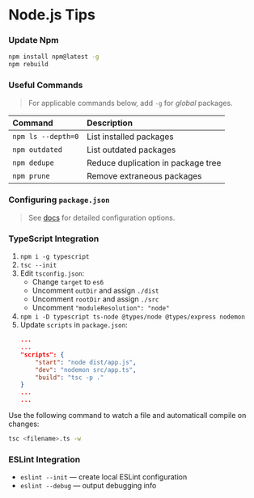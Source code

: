 # Node.js Tips
### Update Npm
 ```sh
 npm install npm@latest -g 
 npm rebuild
 ```

### Useful Commands
> For applicable commands below, add `-g` for *global* packages.

| Command               | Description                           |
|:----------------------|:--------------------------------------|
| `npm ls --depth=0`    | List installed packages               |
| `npm outdated`        | List outdated packages                |
| `npm dedupe`          | Reduce duplication in package tree    |
| `npm prune`           | Remove extraneous packages            |

### Configuring `package.json`
> See [docs](https://docs.npmjs.com/files/package.json) for detailed configuration options.

### TypeScript Integration
 1. `npm i -g typescript`
 2. `tsc --init`
 3. Edit `tsconfig.json`:
    * Change `target` to `es6`
    * Uncomment `outDir` and assign `./dist`
    * Uncomment `rootDir` and assign `./src`
    * Uncomment `"moduleResolution": "node"`
 4. `npm i -D typescript ts-node @types/node @types/express nodemon`
 5. Update `scripts` in `package.json`:
    ``` json
    ...
    ...
    "scripts": {
        "start": "node dist/app.js",
        "dev": "nodemon src/app.ts",
        "build": "tsc -p ."
    }
    ...
    ...

    ```
Use the following command to watch a file and automaticall compile on changes:
``` sh
tsc <filename>.ts -w
```

### ESLint Integration
 * `eslint --init` &mdash; create local ESLint configuration
 * `eslint --debug` &mdash; output debugging info

